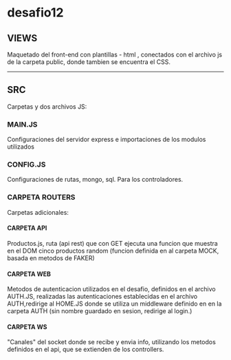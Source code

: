 # desafio12
## VIEWS 
Maquetado del front-end con plantillas - html , conectados con el archivo js de la carpeta public, donde tambien se encuentra el CSS.

-----------------------------------------------------------------------------------------------------------------------------------------------------------

## SRC
Carpetas y dos archivos JS:

### MAIN.JS
Configuraciones del servidor express e importaciones de los modulos utilizados

### CONFIG.JS 
Configuraciones de rutas, mongo, sql. Para los controladores.

### CARPETA ROUTERS 
Carpetas adicionales:

#### CARPETA API
Productos.js, ruta (api rest) que con GET ejecuta una funcion que muestra en el DOM cinco productos random (funcion definida en al carpeta MOCK, basada en metodos de FAKER)

#### CARPETA WEB
Metodos de autenticacion utilizados en el desafio, definidos en el archivo AUTH.JS, realizadas las autenticaciones establecidas en el archivo AUTH,redirige al HOME.JS donde se utiliza un middleware definido en en la carpeta AUTH (sin nombre guardado en sesion, redirige al login.)

#### CARPETA WS
"Canales" del socket donde se recibe y envia info, utilizando los metodos definidos en el api, que se extienden de los controllers.
